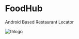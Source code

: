 # FoodHub
Android Based Restaurant Locator

![fhlogo](https://user-images.githubusercontent.com/22143665/39085768-26f39746-45ba-11e8-8cfa-378b4f8da78c.png)
